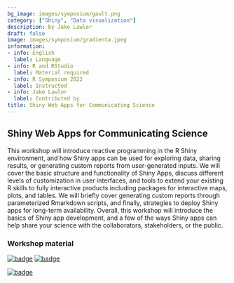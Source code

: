 ```yaml
---
bg_image: images/symposium/gault.png
category: ["Shiny", "Data visualization"]
description: by Jake Lawlor
draft: false
image: images/symposium/gradienta.jpeg
information:
- info: English
  label: Language
- info: R and RStudio
  label: Material required
- info: R Symposium 2022
  label: Instructed
- info: Jake Lawlor
  label: Contributed by
title: Shiny Web Apps for Communicating Science
---
```


## Shiny Web Apps for Communicating Science

This workshop will introduce reactive programming in the R Shiny environment, and how Shiny apps can be used for exploring data, sharing results, or generating custom reports from user-generated inputs. We will cover the basic structure and functionality of Shiny Apps, discuss different levels of customization in user interfaces, and tools to extend your existing R skills to fully interactive products including packages for interactive maps, plots, and tables. We will briefly cover generating custom reports through parameterized Rmarkdown scripts, and finally, strategies to deploy Shiny apps for long-term availability. Overall, this workshop will introduce the basics of Shiny app development, and a few of the ways Shiny apps can help share your science with the collaborators, stakeholders, or the public.

### Workshop material

[![badge](https://img.shields.io/static/v1?style=for-the-badge&label=Presentation&message=Open&color=BF616A)](https://docs.google.com/presentation/d/1PDTU4RXZ2GjaqPxHjK_fnry2MFJUtnnGf1HLl-aaSI8/edit#slide=id.p) [![badge](https://img.shields.io/static/v1?style=for-the-badge&label=Apps&message=Examples&color=B48EAD)](https://github.com/jakelawlor/Shiny_App_Tutorial) 

[![badge](https://img.shields.io/static/v1?style=social&logo=github&label=GitHub&message=jakelawlor&color=BF616A)](https://github.com/jakelawlor/Shiny_App_Tutorial) 
